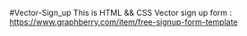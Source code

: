 #Vector-Sign_up
This is HTML && CSS Vector sign up form :
https://www.graphberry.com/item/free-signup-form-template
